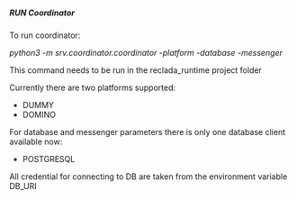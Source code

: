 ##### **RUN Coordinator**
To run coordinator:

_python3 -m srv.coordinator.coordinator -platform <platform> -database <database> -messenger <messenger>_

This command needs to be run in the reclada_runtime project folder

Currently there are two platforms supported:
- DUMMY 
- DOMINO

For database and messenger parameters there is only one database client available now:
- POSTGRESQL

All credential for connecting to DB are taken from the environment variable DB_URI